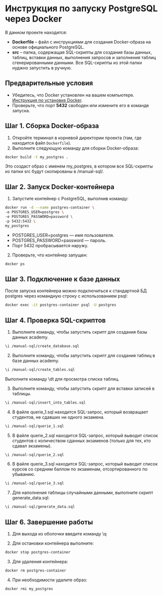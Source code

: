 # Инструкция по запуску PostgreSQL через Docker

В данном проекте находится:

- **Dockerfile** – файл с инструкциями для создания Docker-образа на основе официального PostgreSQL.
- **src** – папка, содержащая SQL-скрипты для создания базы данных, таблиц, вставки данных, выполнения запросов и заполнения таблиц сгенерированными данными. Все SQL-скрипты из этой папки нуджно запустить в ручную.

## Предварительные условия

- Убедитесь, что Docker установлен на вашем компьютере.  [Инструкция по установке Docker](https://docs.docker.com/get-docker/).
- Проверьте, что порт **5432** свободен или измените его в команде запуска.

## Шаг 1. Сборка Docker-образа

1. Откройте терминал в корневой директории проекта (там, где находится файл `Dockerfile`).
2. Выполните следующую команду для сборки Docker-образа:

```bash
docker build -t my_postgres .
```

   Это создаст образ с именем my_postgres, в котором все SQL-скрипты из папки src будут скопированы в /manual-sql/.

## Шаг 2. Запуск Docker-контейнера

1. Запустите контейнер с PostgreSQL, выполнив команду:

```bash
docker run -d --name postgres-container \
-e POSTGRES_USER=postgres \
-e POSTGRES_PASSWORD=password \
-p 5432:5432 \
my_postgres
```

- POSTGRES_USER=postgres — имя пользователя.
- POSTGRES_PASSWORD=password — пароль.
- Порт 5432 пробрасывается наружу.

2. Проверьте, что контейнер запущен:

```bash
docker ps
```

## Шаг 3. Подключение к базе данных

После запуска контейнера можно подключиться к стандартной БД postgres через командную строку с использованием psql:

```bash
docker exec -it postgres-container psql -U postgres
```

## Шаг 4. Проверка SQL-скриптов

1. Выполните команду, чтобы запустить скрипт для создания базы данных academy.

 ```bash
\i /manual-sql/create_database.sql
```

2. Выполните команду, чтобы запустить скрипт для создания таблиц в базе данных academy.

```bash
\i /manual-sql/create_tables.sql
```

Выполните команду \dt для просмотра списка таблиц.

3. Выполните команду, чтобы запустить скрипт для вставки записей в таблицы.

```bash
\i /manual-sql/insert_into_tables.sql
```

4. В файле querie_1.sql находится SQL-запрос, который возвращает студентов, не сдавших ни одного экзамена.

```bash
\i /manual-sql/querie_1.sql
```

5. В файле querie_2.sql находится SQL-запрос, который выводит список студентов с количеством сданных экзаменов (только для тех, кто сдавал экзамены).

```bash
\i /manual-sql/querie_2.sql
```

6. В файле querie_3.sql находится SQL-запрос, который выводит список курсов со средним баллом по экзаменам, отсортированного по убыванию.

```bash
\i /manual-sql/querie_3.sql
```

7. Для наполнения таблицы случайными данными, выполните скрипт generate_data.sql:

```bash
\i /manual-sql/generate_data.sql
```

## Шаг 6. Завершение работы

1. Для выхода из оболочки введите команду \q

2. Для остановки контейнера выполните:

```bash
docker stop postgres-container
```

3. Для удаления контейнера:

```bash
docker rm postgres-container
```

4. При необходимости удалите образ:

```bash
docker rmi my_postgres
```
